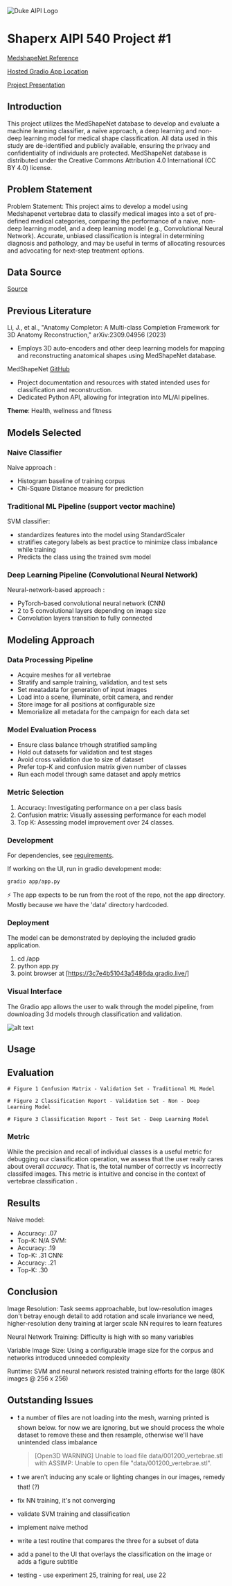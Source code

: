 ![Duke AIPI Logo](https://storage.googleapis.com/aipi_datasets/Duke-AIPI-Logo.png)

# Shaperx AIPI 540 Project #1

[MedshapeNet Reference](https://arxiv.org/abs/2308.16139)

[Hosted Gradio App Location](https://7c7b056f60a7fed238.gradio.live/)

[Project Presentation](https://prodduke-my.sharepoint.com/personal/jjm126_duke_edu/_layouts/15/stream.aspx?id=%2Fpersonal%2Fjjm126%5Fduke%5Fedu%2FDocuments%2FAIPI%2D540%2Fvision%5Fproject%5Fpresentation%2Emp4&ga=1&referrer=StreamWebApp%2EWeb&referrerScenario=AddressBarCopied%2Eview%2Ed64e213c%2De763%2D4f45%2D86aa%2D97d52f919d93)

## Introduction
This project utilizes the MedShapeNet database to develop and evaluate a machine learning classifier, a naïve approach, a deep learning and non-deep learning model for medical shape classification. All data used in this study are de-identified and publicly available, ensuring the privacy and confidentiality of individuals are protected. MedShapeNet database is distributed under the Creative Commons Attribution 4.0 International (CC BY 4.0) license. 

## Problem Statement
Problem Statement: This project aims to develop a model using Medshapenet vertebrae data to classify medical images into a set of pre-defined medical categories, comparing the performance of a naive, non-deep learning model, and a deep learning model (e.g., Convolutional Neural Network). Accurate, unbiased classification is integral in determining diagnosis and pathology, and may be useful in terms of allocating resources and advocating for next-step treatment options.

## Data Source
[Source](https://arxiv.org/abs/2308.16139)

## Previous Literature

Li, J., et al., "Anatomy Completor: A Multi-class Completion Framework for 3D Anatomy Reconstruction," arXiv:2309.04956 (2023)

- Employs 3D auto-encoders and other deep learning models for mapping and reconstructing anatomical shapes using MedShapeNet database.

MedShapeNet [GitHub](https://github.com/GLARKI/MedShapeNet2.0)

- Project documentation and resources with stated intended uses for classification and reconstruction. ​
- Dedicated Python API, allowing for integration into ML/AI pipelines. 

**Theme**: Health, wellness and fitness

## Models Selected

### Naive Classifier

Naive approach :

- Histogram baseline of training corpus
- Chi-Square Distance measure for prediction 
   
### Traditional ML Pipeline (support vector machine)

SVM classifier:

- standardizes features into the model using StandardScaler
- stratifies category labels as best practice to minimize class imbalance while training
- Predicts the class using the trained svm model

### Deep Learning Pipeline (Convolutional Neural Network)

Neural-network-based approach : 

- PyTorch-based convolutional neural network (CNN)
- 2 to 5 convolutional layers depending on image size
- Convolution layers transition to fully connected

## Modeling Approach   

### Data Processing Pipeline

- Acquire meshes for all vertebrae
- Stratify and sample training, validation, and test sets
- Set meatadata for generation of input images
- Load into a scene, illuminate, orbit camera, and render
- Store image for all positions at configurable size
- Memorialize all metadata for the campaign for each data set

### Model Evaluation Process

 - Ensure class balance trhough stratified sampling
 - Hold out datasets for validation and test stages
 - Avoid cross validation due to size of dataset
 - Prefer top-K and confusion matrix given number of classes
 - Run each model through same dataset and apply metrics

### Metric Selection

1) Accuracy: Investigating performance on a per class basis
2) Confusion matrix: Visually assessing performance for each model
3) Top K: Assessing model improvement over 24 classes. 

### Development

For dependencies, see [requirements](requirements.txt). 

If working on the UI, run in gradio development mode: 

`gradio app/app.py`

⚡ The app expects to be run from the root of the repo, not the app directory. Mostly because we have the 'data' directory hardcoded.


### Deployment

The model can be demonstrated by deploying the included gradio application. 

1. cd <repo>/app
2. python app.py 
3. point browser at [https://3c7e4b51043a5486da.gradio.live/]

### Visual Interface 

The Gradio app allows the user to walk through the model pipeline, from downloading 3d models through classification and validation. 

![alt text](app.png)

## Usage 


## Evaluation

    # Figure 1 Confusion Matrix - Validation Set - Traditional ML Model

    # Figure 2 Classification Report - Validation Set - Non - Deep Learning Model

    # Figure 3 Classification Report - Test Set - Deep Learning Model

### Metric

While the precision and recall of individual classes is a useful metric for debugging our classification operation, we assess that the user really cares about overall *accuracy*. That is, the total number of correctly vs incorrectly classifed images. This metric is intuitive and concise in the context of vertebrae classification . 

## Results

Naive model: 
 - Accuracy: .07
 - Top-K: N/A
SVM:
 - Accuracy: .19
 - Top-K: .31
CNN:
 - Accuracy: .21
 - Top-K: .30

## Conclusion
Image Resolution: Task seems approachable, but low-resolution images don't betray enough detail to add rotation and scale invariance we need, higher-resolution deny training at larger scale NN requires to learn features ​

Neural Network Training: Difficulty is high with so many variables​

Variable Image Size: Using a configurable image size for the corpus and networks introduced unneeded complexity​

Runtime: SVM and neural network resisted training efforts for the large (80K images @ 256 x 256)
## Outstanding Issues 

- ❗ a number of files are not loading into the mesh, warning printed is shown below. for now we are ignoring, but we should process the whole dataset to remove these and then resample, otherwise we'll have unintended class imbalance
  > [Open3D WARNING] Unable to load file data/001200_vertebrae.stl with ASSIMP: Unable to open file "data/001200_vertebrae.stl".
- ❗ we aren't inducing any scale or lighting changes in our images, remedy that! (?)
- fix NN training, it's not converging 
- validate SVM training and classification 
- implement naive method 
- write a test routine that compares the three for a subset of data
- add a panel to the UI that overlays the classification on the image or adds a figure subtitle 

- testing - use experiment 25, training for real, use 22 
